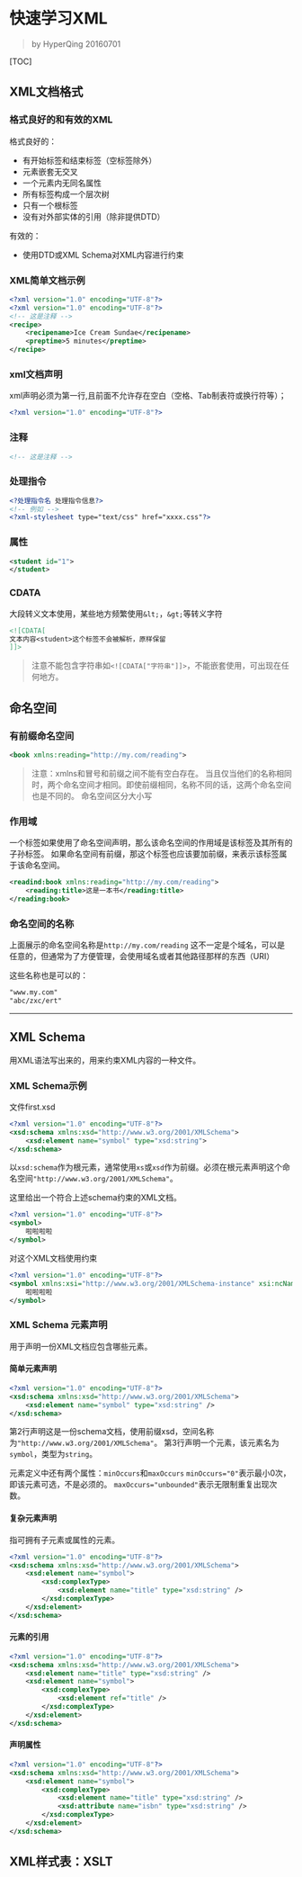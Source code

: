 # 快速学习XML

>by HyperQing 20160701

[TOC]

## XML文档格式

### 格式良好的和有效的XML

格式良好的：
- 有开始标签和结束标签（空标签除外）
- 元素嵌套无交叉
- 一个元素内无同名属性
- 所有标签构成一个层次树
- 只有一个根标签
- 没有对外部实体的引用（除非提供DTD）

有效的：
- 使用DTD或XML Schema对XML内容进行约束

### XML简单文档示例

```xml
<?xml version="1.0" encoding="UTF-8"?>
<?xml version="1.0" encoding="UTF-8"?>
<!-- 这是注释 -->
<recipe>
    <recipename>Ice Cream Sundae</recipename>
    <preptime>5 minutes</preptime>
</recipe>
```

### xml文档声明
xml声明必须为第一行,且前面不允许存在空白（空格、Tab制表符或换行符等）；
```xml
<?xml version="1.0" encoding="UTF-8"?>
```

### 注释
```xml
<!-- 这是注释 -->
```

### 处理指令
```xml
<?处理指令名 处理指令信息?>
<!-- 例如 -->
<?xml-stylesheet type="text/css" href="xxxx.css"?>
```

### 属性
```xml
<student id="1">
</student>
```

### CDATA

大段转义文本使用，某些地方频繁使用`&lt;`，`&gt;`等转义字符
```xml
<![CDATA[
文本内容<student>这个标签不会被解析，原样保留
]]>
```

>注意不能包含字符串如`<![CDATA["字符串"]]>`，不能嵌套使用，可出现在任何地方。

## 命名空间

### 有前缀命名空间
```xml
<book xmlns:reading="http://my.com/reading">
```
>注意：xmlns和冒号和前缀之间不能有空白存在。
>当且仅当他们的名称相同时，两个命名空间才相同。即使前缀相同，名称不同的话，这两个命名空间也是不同的。
>命名空间区分大小写

### 作用域
一个标签如果使用了命名空间声明，那么该命名空间的作用域是该标签及其所有的子孙标签。
如果命名空间有前缀，那这个标签也应该要加前缀，来表示该标签属于该命名空间。

```xml
<readind:book xmlns:reading="http://my.com/reading">
    <reading:title>这是一本书</reading:title>
</reading:book>
```

### 命名空间的名称
上面展示的命名空间名称是`http://my.com/reading`
这不一定是个域名，可以是任意的，但通常为了方便管理，会使用域名或者其他路径那样的东西（URI）

这些名称也是可以的：
```xml
"www.my.com"
"abc/zxc/ert"
```

-------

## XML Schema

用XML语法写出来的，用来约束XML内容的一种文件。

### XML Schema示例

文件first.xsd
```xml
<?xml version="1.0" encoding="UTF-8"?>
<xsd:schema xmlns:xsd="http://www.w3.org/2001/XMLSchema">
    <xsd:element name="symbol" type="xsd:string">
</xsd:schema>
```
以`xsd:schema`作为根元素，通常使用`xs`或`xsd`作为前缀。必须在根元素声明这个命名空间`"http://www.w3.org/2001/XMLSchema"`。

这里给出一个符合上述schema约束的XML文档。
```xml
<?xml version="1.0" encoding="UTF-8"?>
<symbol>
    啦啦啦啦
</symbol>
```

对这个XML文档使用约束
```xml
<?xml version="1.0" encoding="UTF-8"?>
<symbol xmlns:xsi="http://www.w3.org/2001/XMLSchema-instance" xsi:ncNamespaceSchemaLocation="first.xsd">
    啦啦啦啦
</symbol>
```

### XML Schema 元素声明

用于声明一份XML文档应包含哪些元素。

#### 简单元素声明

```xml
<?xml version="1.0" encoding="UTF-8"?>
<xsd:schema xmlns:xsd="http://www.w3.org/2001/XMLSchema">
    <xsd:element name="symbol" type="xsd:string" />
</xsd:schema>
```
第2行声明这是一份schema文档，使用前缀xsd，空间名称为`"http://www.w3.org/2001/XMLSchema"`。
第3行声明一个元素，该元素名为`symbol`，类型为`string`。

元素定义中还有两个属性：`minOccurs`和`maxOccurs`
`minOccurs="0"`表示最小0次，即该元素可选，不是必须的。
`maxOccurs="unbounded"`表示无限制重复出现次数。

#### 复杂元素声明

指可拥有子元素或属性的元素。
```xml
<?xml version="1.0" encoding="UTF-8"?>
<xsd:schema xmlns:xsd="http://www.w3.org/2001/XMLSchema">
    <xsd:element name="symbol">
        <xsd:complexType>
            <xsd:element name="title" type="xsd:string" />
        </xsd:complexType>
    </xsd:element>
</xsd:schema>
```

#### 元素的引用
```xml
<?xml version="1.0" encoding="UTF-8"?>
<xsd:schema xmlns:xsd="http://www.w3.org/2001/XMLSchema">
    <xsd:element name="title" type="xsd:string" />
    <xsd:element name="symbol">
        <xsd:complexType>
            <xsd:element ref="title" />
        </xsd:complexType>
    </xsd:element>
</xsd:schema>
```

#### 声明属性
```xml
<?xml version="1.0" encoding="UTF-8"?>
<xsd:schema xmlns:xsd="http://www.w3.org/2001/XMLSchema">
    <xsd:element name="symbol">
        <xsd:complexType>
            <xsd:element name="title" type="xsd:string" />
            <xsd:attribute name="isbn" type="xsd:string" />
        </xsd:complexType>
    </xsd:element>
</xsd:schema>
```

## XML样式表：XSLT









